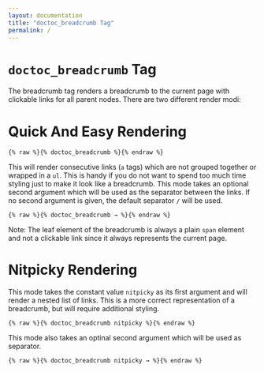 ```yaml
---
layout: documentation
title: "doctoc_breadcrumb Tag"
permalink: /
---
```


# `doctoc_breadcrumb` Tag

The breadcrumb tag renders a breadcrumb to the current page with clickable links for all parent nodes. There are two different render modi:

# Quick And Easy Rendering

```
{% raw %}{% doctoc_breadcrumb %}{% endraw %}
```

This will render consecutive links (`a` tags) which are not grouped together or wrapped in a `ul`. This is handy if you do not want to spend too much time styling just to make it look like a breadcrumb. This mode takes an optional second argument which will be used as the separator between the links. If no second argument is given, the default separator `/` will be used.

```
{% raw %}{% doctoc_breadcrumb → %}{% endraw %}
```

Note: The leaf element of the breadcrumb  is always a plain `span` element and not a clickable link since it always represents the current page.

# Nitpicky Rendering

This mode takes the constant value `nitpicky` as its first argument and will render a nested list of links. This is a more correct representation of a breadcrumb, but will require additional styling.

```
{% raw %}{% doctoc_breadcrumb nitpicky %}{% endraw %}
```

This mode also takes an optinal second argument which will be used as separator.

```
{% raw %}{% doctoc_breadcrumb nitpicky → %}{% endraw %}
```
